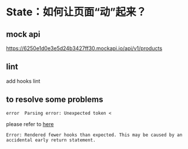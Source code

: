 # State：如何让页面“动”起来？

## mock api

https://6250e1d0e3e5d24b3427ff30.mockapi.io/api/v1/products

## lint

add hooks lint

## to resolve some problems

```
error  Parsing error: Unexpected token <
```

please refer to [here](https://lifesaver.codes/answer/error-parsing-error-unexpected-token)


```
Error: Rendered fewer hooks than expected. This may be caused by an accidental early return statement.
```
